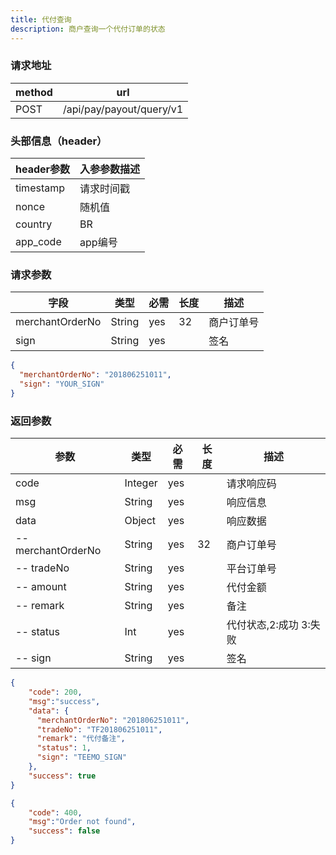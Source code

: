 ```yaml
---
title: 代付查询
description: 商户查询一个代付订单的状态
---
```


### 请求地址

| method | url                      |
| ------ | ------------------------ |
| POST   | /api/pay/payout/query/v1 |

### 头部信息（header）

| header参数  | 入参参数描述 |
| --------- | -- |
| timestamp | 请求时间戳 |
| nonce     | 随机值 |
| country   | BR |
| app_code  | app编号 |

### 请求参数

| 字段              | 类型     | 必需  | 长度  | 描述    |
| --------------- | ------ | --- | --- | ----- |
| merchantOrderNo | String | yes | 32  | 商户订单号 |
| sign            | String | yes |     | 签名    |

```json
{
  "merchantOrderNo": "201806251011",
  "sign": "YOUR_SIGN"
}
```

### 返回参数

| 参数                 | 类型      | 必需  | 长度  | 描述                       |
| ------------------ | ------- | --- | --- | ------------------------ |
| code               | Integer | yes |     | 请求响应码                    |
| msg                | String  | yes |     | 响应信息                     |
| data               | Object  | yes |     | 响应数据                     |
| -- merchantOrderNo | String  | yes | 32  | 商户订单号                    |
| -- tradeNo         | String  | yes |     | 平台订单号                    |
| -- amount          | String  | yes |     | 代付金额                     |
| -- remark          | String  | yes |     | 备注                       |
| -- status          | Int     | yes |     | 代付状态,2:成功 3:失败     |
| -- sign            | String  | yes |     | 签名                       |

```json
{
    "code": 200,
    "msg":"success", 
    "data": {
      "merchantOrderNo": "201806251011",
      "tradeNo": "TF201806251011",
      "remark": "代付备注",
      "status": 1,
      "sign": "TEEMO_SIGN"
    },
    "success": true
}
```

```json
{
    "code": 400,
    "msg":"Order not found",
    "success": false
}
```

